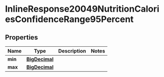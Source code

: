 

# InlineResponse20049NutritionCaloriesConfidenceRange95Percent

## Properties

Name | Type | Description | Notes
------------ | ------------- | ------------- | -------------
**min** | [**BigDecimal**](BigDecimal.md) |  | 
**max** | [**BigDecimal**](BigDecimal.md) |  | 



